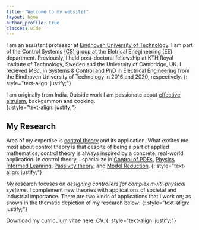 ```yaml
---
title: "Welcome to my website!"
layout: home 
author_profile: true
classes: wide
---
```


I am an assistant professor at [Eindhoven University of Technology](https://www.tue.nl/en/). I am part of the Control Systems [(CS)](https://www.tue.nl/en/research/research-groups/control-systems/) group at the Eletrical Enegineering (EE) department. Previously, I held post-doctoral fellowship at KTH Royal Institute of Technology, Sweden and the University of Cambridge, UK. I recieved MSc. in Systems & Control and PhD in Electrical Engineering from the Eindhoven University of Technology in 2016 and 2020, respectively. 
{: style="text-align: justify;"}

I am originally from India. Outside work I am passionate about [effective altruism](https://effectiefaltruisme.nl/?gad_source=1&gclid=CjwKCAjw4f6zBhBVEiwATEHFVuyga0xkV3e5QDUmm31n40HGQYFgTJIH5hrlGko7Ovm4II3Hw4SdtRoCiRsQAvD_BwE), backgammon and cooking.  
{: style="text-align: justify;"}

## My Research ##

Area of my expertise is [control theory](https://en.wikipedia.org/wiki/Control_theory) and its application. What excites me most about control theory is that despite of being a part of applied mathematics, control theory is always inspired by a concrete, real-world application. In control theory, I specialize in [Control of PDEs](http://www.scholarpedia.org/article/Control_of_partial_differential_equations), [Physics Informed Leanring](https://en.wikipedia.org/wiki/Physics-informed_neural_networks), [Passivity theory](https://en.wikipedia.org/wiki/Passivity_(engineering)), and [Model Reduction](https://en.wikipedia.org/wiki/Model_order_reduction).
{: style="text-align: justify;"}


My research focuses on *designing controllers for complex multi-physical systems*. I complement new theories with applications of societal and industrial importance. There are two kinds of applications that I work on; as shown in the thematic depiction of my research below:
{: style="text-align: justify;"}

Download my curriculum vitae here: [CV](/assets/Fontan_CV_short.pdf). 
{: style="text-align: justify;"}
